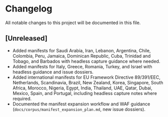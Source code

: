# Changelog

All notable changes to this project will be documented in this file.

## [Unreleased]
- Added manifests for Saudi Arabia, Iran, Lebanon, Argentina, Chile, Colombia, Peru, Jamaica, Dominican Republic, Cuba, Trinidad and Tobago, and Barbados with headless capture guidance where needed.
- Added manifests for Italy, Greece, Romania, Turkey, and Israel with headless guidance and issue dossiers.
- Added international manifests for EU Framework Directive 89/391/EEC, Netherlands, Scandinavia, Brazil, New Zealand, Korea, Singapore, South Africa, Morocco, Nigeria, Egypt, India, Thailand, UAE, Qatar, Dubai, Mexico, Spain, and Portugal, including headless capture notes where required.
- Documented the manifest expansion workflow and WAF guidance (`docs/corpus/manifest_expansion_plan.md`, new issue dossiers).
